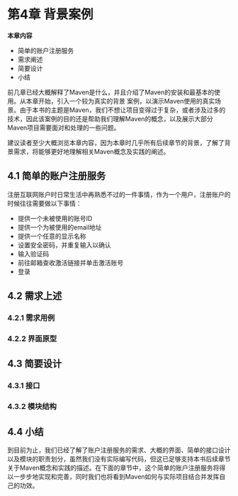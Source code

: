 # 第4章 背景案例

**本章内容**

* 简单的账户注册服务
* 需求阐述
* 简要设计
* 小结

前几章已经大概解释了Maven是什么，并且介绍了Maven的安装和最基本的使用。从本章开始，引入一个较为真实的背景 案例，以演示Maven使用的真实场景。由于本书的主题是Maven，我们不想让项目变得过于复杂，或者涉及过多的技术，因此该案例的目的还是帮助我们理解Maven的概念，以及展示大部分Maven项目需要面对和处理的一些问题。

建议读者至少大概浏览本章内容，因为本章时几乎所有后续章节的背景，了解了背景需求，将能够更好地理解相关Maven概念及实践的阐述。

## 4.1 简单的账户注册服务

注册互联网账户时日常生活中再熟悉不过的一件事情，作为一个用户，注册账户的时候往往需要做以下事情：

* 提供一个未被使用的账号ID
* 提供一个为被使用的email地址
* 提供一个任意的显示名称
* 设置安全密码，并重复输入以确认
* 输入验证码
* 前往邮箱查收激活链接并单击激活账号
* 登录

## 4.2 需求上述

### 4.2.1 需求用例

### 4.2.2 界面原型

## 4.3 简要设计

### 4.3.1 接口

### 4.3.2 模块结构

## 4.4 小结

到目前为止，我们已经了解了账户注册服务的需求、大概的界面、简单的接口设计以及模块的职责划分，虽然我们没有实际编写代码，但这已足够支持本书后续章节关于Maven概念和实践的描述。在下面的章节中，这个简单的账户注册服务将得以一步步地实现和完善，同时我们也将看到Maven如何与实际项目结合并发挥自己的功效。

